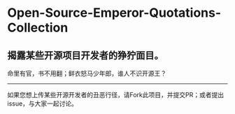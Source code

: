 # Open-Source-Emperor-Quotations-Collection

揭露某些开源项目开发者的狰狞面目。
---
命里有官，书不用翻；鲜衣怒马少年郎，谁人不识开源王？

---
如果您想上传某些开源开发者的丑恶行径，请Fork此项目，并提交PR；或者提出issue，与大家一起讨论。
